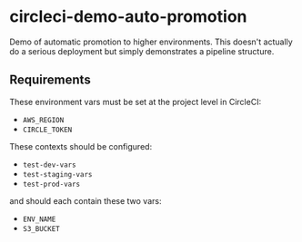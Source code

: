 # circleci-demo-auto-promotion

Demo of automatic promotion to higher environments.  This doesn't actually do a serious deployment but simply demonstrates a pipeline structure.

## Requirements

These environment vars must be set at the project level in CircleCI:

- `AWS_REGION`
- `CIRCLE_TOKEN`

These contexts should be configured:

- `test-dev-vars`
- `test-staging-vars`
- `test-prod-vars`

and should each contain these two vars:

- `ENV_NAME`
- `S3_BUCKET`